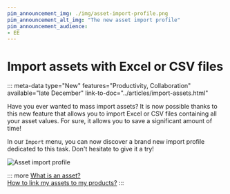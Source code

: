 ```yaml
---
pim_announcement_img: ./img/asset-import-profile.png
pim_announcement_alt_img: "The new asset import profile"
pim_announcement_audience:
- EE
---
```


# Import assets with Excel or CSV files
::: meta-data type="New" features="Productivity, Collaboration" available="late December" link-to-doc="../articles/import-assets.html"

Have you ever wanted to mass import assets? It is now possible thanks to this new feature that allows you to import Excel or CSV files containing all your asset values. For sure, it allows you to save a significant amount of time!

In our `Import` menu, you can now discover a brand new import profile dedicated to this task. Don't hesitate to give it a try!

![Asset import profile](../img/asset-import-profile.png)

::: more
[What is an asset?](../articles/what-about-assets.html)  
[How to link my assets to my products?](../articles/work-on-a-product.html#work-with-assets-in-an-asset-collection-attribute-ee-only)
:::
